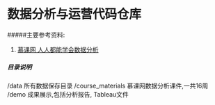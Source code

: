 # 数据分析与运营代码仓库
#####主要参考资料:
1. [慕课网 人人都能学会数据分析](https://class.imooc.com/sale/dataanalysis)

##### 目录说明
/data 所有数据保存目录
/course_materials 慕课网数据分析课件,一共16周
/demo 成果展示,包括分析报告, Tableau文件




